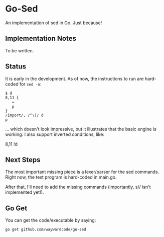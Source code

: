 # Go-Sed 

An implementation of sed in Go.  Just because!


## Implementation Notes

To be written.

## Status

It is early in the development.  As of now, the instructions to run are hard-coded for `sed -n`:

    $ d 
    8,11 {
       =
       p
    }
    /import/, /^\)/ d
    p

... which doesn't look impressive, but it illustrates that the basic engine
is working.  I also support inverted conditions, like:

   8,11 !d


## Next Steps

The most important missing piece is a lexer/parser for the sed commands. Right now,
the test program is hard-coded in main.go.

After that, I'll need to add the missing commands (importantly, s// isn't implemented yet!).


## Go Get

You can get the code/executable by saying:

    go get github.com/waywardcode/go-sed


